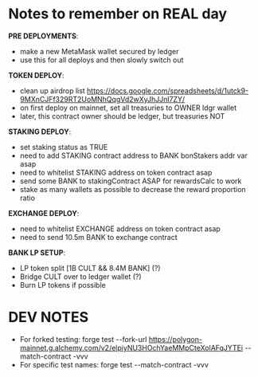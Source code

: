 
# Notes to remember on REAL day
**PRE DEPLOYMENTS**:
- make a new MetaMask wallet secured by ledger
- use this for all deploys and then slowly switch out

**TOKEN DEPLOY**:
- clean up airdrop list https://docs.google.com/spreadsheets/d/1utck9-9MXnCJFf329RT2UoMNhQqgVd2wXyJhJJnl7ZY/
- on first deploy on mainnet, set all treasuries to OWNER ldgr wallet
- later, this contract owner should be ledger, but treasuries NOT


**STAKING DEPLOY**:
- set staking status as TRUE
- need to add STAKING contract address to BANK bonStakers addr var asap
- need to whitelist STAKING address on token contract asap
- send some BANK to stakingContract ASAP for rewardsCalc to work
- stake as many wallets as possible to decrease the reward proportion ratio

**EXCHANGE DEPLOY**:
- need to whitelist EXCHANGE address on token contract asap
- need to send 10.5m BANK to exchange contract

**BANK LP SETUP**:
- LP token split [1B CULT && 8.4M BANK] (?)
- Bridge CULT over to ledger wallet (?)
- Burn LP tokens if possible




























# DEV NOTES
- For forked testing: forge test --fork-url https://polygon-mainnet.g.alchemy.com/v2/elpiyNU3HOchYaeMMpCteXolAFqJYTEi --match-contract <test contract name> -vvv
- For specific test names: forge test --match-contract <test contract name> -vvv

